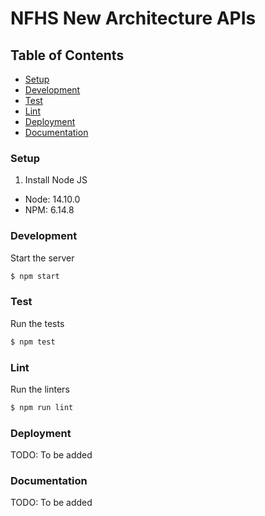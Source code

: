 #  NFHS New Architecture APIs

## Table of Contents

- [Setup](#setup)
- [Development](#development)
- [Test](#test)
- [Lint](#lint)
- [Deployment](#deployment)
- [Documentation](#documentation)

### Setup

1. Install Node JS

- Node: 14.10.0
- NPM: 6.14.8

### Development

Start the server

```sh
$ npm start
```

### Test

Run the tests

```sh
$ npm test
```

### Lint

Run the linters

```sh
$ npm run lint
```

### Deployment

TODO: To be added

### Documentation

TODO: To be added
